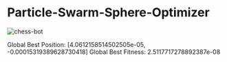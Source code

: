 # Particle-Swarm-Sphere-Optimizer
![chess-bot](https://github.com/DanielT504/Particle-Swarm-Sphere-Optimizer/assets/62156098/470380df-03f2-404b-9f4d-41eff901ddc8)

Global Best Position: [4.0612158514502505e-05, -0.00015319389628730418]
Global Best Fitness: 2.5117717278892387e-08
